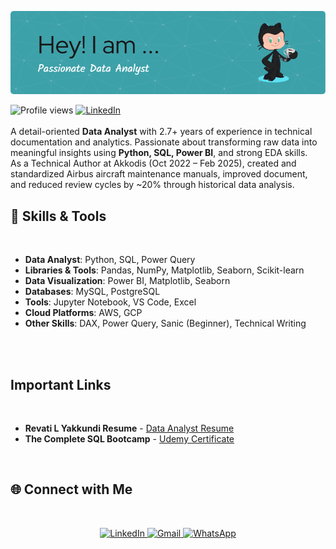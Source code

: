 ![Banner](https://github.com/Revatiyakkundi7/Revati-L-Yakkundi/blob/main/github-header-image.png)

![Profile views](https://visitor-badge.laobi.icu/badge?page_id=Revatiyakkundi7.Revatiyakkundi7)
[![LinkedIn](https://img.shields.io/badge/LinkedIn-blue?logo=linkedin)](https://www.linkedin.com/in/revati-yakkundi-682ab51aa/)
<br>
<br>
A detail-oriented **Data Analyst** with 2.7+ years of experience in technical documentation and analytics. Passionate about transforming raw data into meaningful insights using **Python, SQL, Power BI**, and strong EDA skills.
<br>
As a Technical Author at Akkodis (Oct 2022 – Feb 2025), created and standardized Airbus aircraft maintenance manuals, improved document, and reduced review cycles by ~20% through historical data analysis.
<br>
## 🔧 Skills & Tools
<br>

- **Data Analyst**: Python, SQL, Power Query  
- **Libraries & Tools**: Pandas, NumPy, Matplotlib, Seaborn, Scikit-learn  
- **Data Visualization**: Power BI, Matplotlib, Seaborn  
- **Databases**: MySQL, PostgreSQL  
- **Tools**: Jupyter Notebook, VS Code, Excel  
- **Cloud Platforms**: AWS, GCP  
- **Other Skills**: DAX, Power Query, Sanic (Beginner), Technical Writing
<br>
<br>

## Important Links
<br>

- **Revati L Yakkundi Resume** - [Data Analyst Resume](https://drive.google.com/file/d/18leqlikosCG0_LDqXdPGDOiEk8FvJS4u/view?usp=drive_link)
- **The Complete SQL Bootcamp** - [Udemy Certificate](https://drive.google.com/file/d/1W_SXehNGrk48g1p89eWfl0rg-0Akq8Q0/view?usp=drive_link)
<br>

## 🌐 Connect with Me
<br>
<p align="center">
  <a href="https://www.linkedin.com/in/revati-yakkundi-682ab51aa/" target="_blank">
    <img src="https://img.icons8.com/color/48/000000/linkedin.png" width="40" alt="LinkedIn"/>
  </a>
  <a href="mailto:yakkundirevati7@gmail.com" target="_blank">
    <img src="https://img.icons8.com/color/48/000000/gmail--v1.png" width="40" alt="Gmail"/>
  </a>
  <a href="https://wa.me/917259670396" target="_blank">
    <img src="https://img.icons8.com/color/48/000000/whatsapp--v1.png" width="40" alt="WhatsApp"/>
  </a>
</p>
